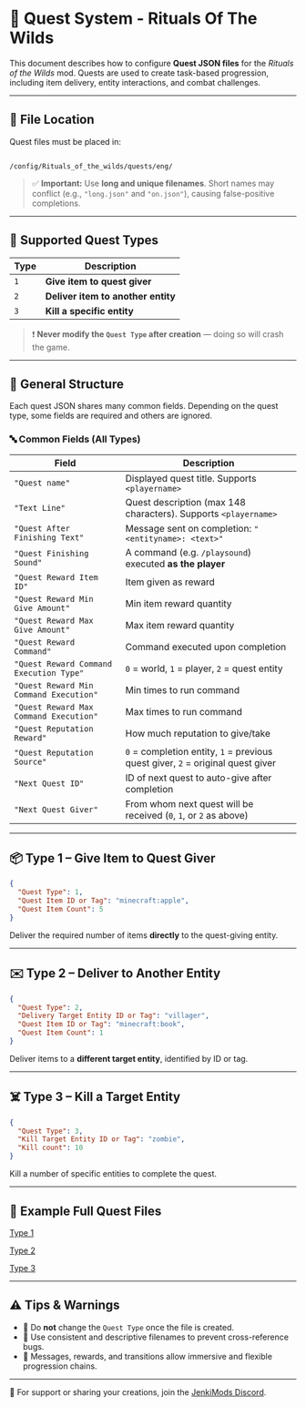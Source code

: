 # 🧭 Quest System - Rituals Of The Wilds

This document describes how to configure **Quest JSON files** for the *Rituals of the Wilds* mod. Quests are used to create task-based progression, including item delivery, entity interactions, and combat challenges.

---

## 📁 File Location

Quest files must be placed in:

```

/config/Rituals_of_the_wilds/quests/eng/

````

> ✅ **Important:** Use **long and unique filenames**. Short names may conflict (e.g., `"long.json"` and `"on.json"`), causing false-positive completions.

---

## 🧩 Supported Quest Types

| Type | Description                          |
|------|--------------------------------------|
| `1`  | **Give item to quest giver**         |
| `2`  | **Deliver item to another entity**   |
| `3`  | **Kill a specific entity**           |

> ❗ **Never modify the `Quest Type` after creation** — doing so will crash the game.

---

## 📄 General Structure

Each quest JSON shares many common fields. Depending on the quest type, some fields are required and others are ignored.

### 🔤 Common Fields (All Types)

| Field | Description |
|-------|-------------|
| `"Quest name"` | Displayed quest title. Supports `<playername>` |
| `"Text Line"` | Quest description (max 148 characters). Supports `<playername>` |
| `"Quest After Finishing Text"` | Message sent on completion: `"<entityname>: <text>"` |
| `"Quest Finishing Sound"` | A command (e.g. `/playsound`) executed **as the player** |
| `"Quest Reward Item ID"` | Item given as reward |
| `"Quest Reward Min Give Amount"` | Min item reward quantity |
| `"Quest Reward Max Give Amount"` | Max item reward quantity |
| `"Quest Reward Command"` | Command executed upon completion |
| `"Quest Reward Command Execution Type"` | `0` = world, `1` = player, `2` = quest entity |
| `"Quest Reward Min Command Execution"` | Min times to run command |
| `"Quest Reward Max Command Execution"` | Max times to run command |
| `"Quest Reputation Reward"` | How much reputation to give/take |
| `"Quest Reputation Source"` | `0` = completion entity, `1` = previous quest giver, `2` = original quest giver |
| `"Next Quest ID"` | ID of next quest to auto-give after completion |
| `"Next Quest Giver"` | From whom next quest will be received (`0`, `1`, or `2` as above) |

---

## 📦 Type 1 – Give Item to Quest Giver

```json
{
  "Quest Type": 1,
  "Quest Item ID or Tag": "minecraft:apple",
  "Quest Item Count": 5
}
````

Deliver the required number of items **directly** to the quest-giving entity.

---

## ✉️ Type 2 – Deliver to Another Entity

```json
{
  "Quest Type": 2,
  "Delivery Target Entity ID or Tag": "villager",
  "Quest Item ID or Tag": "minecraft:book",
  "Quest Item Count": 1
}
```

Deliver items to a **different target entity**, identified by ID or tag.

---

## ☠️ Type 3 – Kill a Target Entity

```json
{
  "Quest Type": 3,
  "Kill Target Entity ID or Tag": "zombie",
  "Kill count": 10
}
```

Kill a number of specific entities to complete the quest.

---

## 🧪 Example Full Quest Files

[Type 1](../config/Rituals_of_the_wilds/quests/eng/quest_give.json)

[Type 2](../config/Rituals_of_the_wilds/quests/eng/quest_delivery.json)

[Type 3](../config/Rituals_of_the_wilds/quests/eng/quest_kill.json)

---

## ⚠️ Tips & Warnings

* 🎯 Do **not** change the `Quest Type` once the file is created.
* 🧾 Use consistent and descriptive filenames to prevent cross-reference bugs.
* 💬 Messages, rewards, and transitions allow immersive and flexible progression chains.

---

📣 For support or sharing your creations, join the [JenkiMods Discord](https://discord.gg/bJWbUsWAWk).
